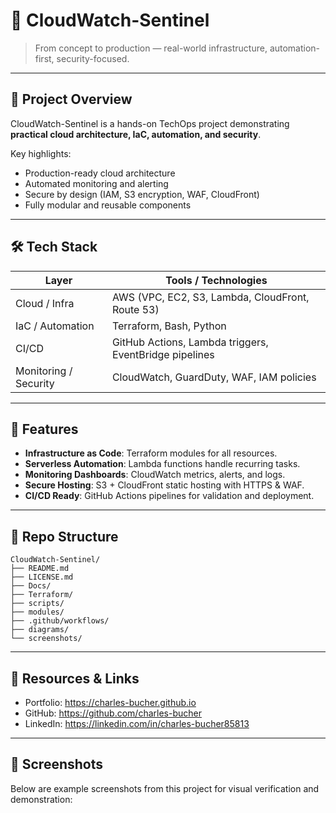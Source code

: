 # 🚀 CloudWatch-Sentinel

> From concept to production — real-world infrastructure, automation-first, security-focused.

---

## 🧩 Project Overview
CloudWatch-Sentinel is a hands-on TechOps project demonstrating **practical cloud architecture, IaC, automation, and security**.

Key highlights:
- Production-ready cloud architecture
- Automated monitoring and alerting
- Secure by design (IAM, S3 encryption, WAF, CloudFront)
- Fully modular and reusable components

---

## 🛠️ Tech Stack

| Layer | Tools / Technologies |
|-------|--------------------|
| Cloud / Infra | AWS (VPC, EC2, S3, Lambda, CloudFront, Route 53) |
| IaC / Automation | Terraform, Bash, Python |
| CI/CD | GitHub Actions, Lambda triggers, EventBridge pipelines |
| Monitoring / Security | CloudWatch, GuardDuty, WAF, IAM policies |

---

## 📌 Features
- **Infrastructure as Code**: Terraform modules for all resources.
- **Serverless Automation**: Lambda functions handle recurring tasks.
- **Monitoring Dashboards**: CloudWatch metrics, alerts, and logs.
- **Secure Hosting**: S3 + CloudFront static hosting with HTTPS & WAF.
- **CI/CD Ready**: GitHub Actions pipelines for validation and deployment.

---

## 📂 Repo Structure
```
CloudWatch-Sentinel/
├── README.md
├── LICENSE.md
├── Docs/
├── Terraform/
├── scripts/
├── modules/
├── .github/workflows/
├── diagrams/
└── screenshots/
```

---

## 🔗 Resources & Links
- Portfolio: https://charles-bucher.github.io  
- GitHub: https://github.com/charles-bucher  
- LinkedIn: https://linkedin.com/in/charles-bucher85813  

---

## 📸 Screenshots

Below are example screenshots from this project for visual verification and demonstration:
